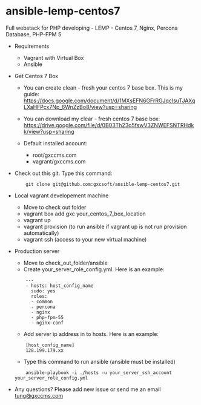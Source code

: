 ansible-lemp-centos7
====================

Full webstack for PHP developing - LEMP - Centos 7, Nginx, Percona Database, PHP-FPM 5

- Requirements
	- Vagrant with Virtual Box
	- Ansible

- Get Centos 7 Box
	- You can create clean - fresh your centos 7 base box.
	This is my guide: 
	https://docs.google.com/document/d/1MXsEFN6GFrRGJqcIsuTJAXqLXaHFPcx7Np_6WnZzBo8/view?usp=sharing

	- You can download my clear - fresh centos 7 base box:
	https://drive.google.com/file/d/0B03Th23o5fswV3ZNWEFSNTRHdkk/view?usp=sharing

	- Default installed account:
		- root/gxccms.com
		- vagrant/gxccms.com

- Check out this git. Type this command:
	```
		git clone git@github.com:gxcsoft/ansible-lemp-centos7.git
	```
	
- Local vagrant developement machine
	- Move to check out folder
	- vagrant box add gxc your_centos_7_box_location
	- vagrant up
	- vagrant provision (to run ansible if vagrant up is not run provision automatically)
	- vagrant ssh (access to your new virtual machine)

- Production server
	- Move to check_out_folder/ansible
	- Create your_server_role_config.yml. Here is an example:
	```
		---
		- hosts: host_config_name
		  sudo: yes
		  roles:
		  - common
		  - percona
		  - nginx
		  - php-fpm-55
		  - nginx-conf
	```

	- Add server ip address in to hosts. Here is an example:
	```
		[host_config_name]
		128.199.179.xx
	```

	- Type this command to run ansible (ansible must be installed)
	```
		ansible-playbook -i ./hosts -u your_server_ssh_account your_server_role_config.yml
	```

- Any questions? Please add new issue or send me an email <tung@gxccms.com>

